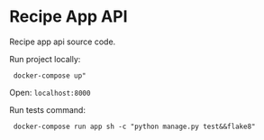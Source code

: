 # Recipe App API
Recipe app api source code.


Run project locally:
```
 docker-compose up"
```
Open: `localhost:8000`

Run tests command:
```
 docker-compose run app sh -c "python manage.py test&&flake8"
```